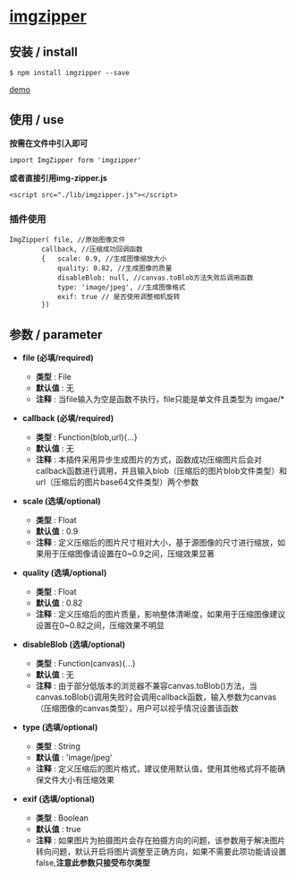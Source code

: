 # [imgzipper](https://github.com/B1LLGATE/imgzipper)

## 安装 / install
```
$ npm install imgzipper --save
```

[demo](https://b1llgate.github.io/imgzipper/dist/index.html)

## 使用 / use
**按需在文件中引入即可**
```
import ImgZipper form 'imgzipper'
```

**或者直接引用img-zipper.js**
```
<script src="./lib/imgzipper.js"></script> 
```

### 插件使用
```
ImgZipper( file, //原始图像文件
        callback, //压缩成功回调函数 
        {   scale: 0.9, //生成图像缩放大小
			quality: 0.82, //生成图像的质量
            disableBlob: null, //canvas.toBlob方法失败后调用函数
            type: 'image/jpeg', //生成图像格式
            exif: true // 是否使用调整相机旋转
		})
```

## 参数 / parameter
- **file (必填/required)**
  - **类型** : File
  - **默认值** : 无 
  - **注释** : 当file输入为空是函数不执行，file只能是单文件且类型为 imgae/*

- **callback (必填/required)**
  - **类型** : Function(blob,url){...}
  - **默认值** : 无
  - **注释** : 本插件采用异步生成图片的方式，函数成功压缩图片后会对callback函数进行调用，并且输入blob（压缩后的图片blob文件类型）和url（压缩后的图片base64文件类型）两个参数

- **scale (选填/optional)**
  - **类型** : Float
  - **默认值** : 0.9
  - **注释** : 定义压缩后的图片尺寸相对大小，基于源图像的尺寸进行缩放，如果用于压缩图像请设置在0~0.9之间，压缩效果显著

- **quality (选填/optional)**
  - **类型** : Float
  - **默认值** : 0.82
  - **注释** : 定义压缩后的图片质量，影响整体清晰度，如果用于压缩图像建议设置在0~0.82之间，压缩效果不明显

- **disableBlob (选填/optional)**
  - **类型** : Function(canvas){...}
  - **默认值** : 无
  - **注释** : 由于部分低版本的浏览器不兼容canvas.toBlob()方法，当canvas.toBlob()调用失败时会调用callback函数，输入参数为canvas（压缩图像的canvas类型），用户可以视乎情况设置该函数

- **type (选填/optional)**
  - **类型** : String
  - **默认值** : 'image/jpeg'
  - **注释** : 定义压缩后的图片格式，建议使用默认值，使用其他格式将不能确保文件大小有压缩效果

- **exif (选填/optional)**
  - **类型** : Boolean
  - **默认值** : true
  - **注释** : 如果图片为拍摄图片会存在拍摄方向的问题，该参数用于解决图片转向问题，默认开启将图片调整至正确方向，如果不需要此项功能请设置false,**注意此参数只接受布尔类型**

